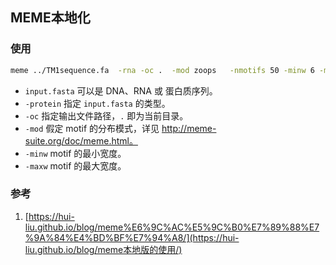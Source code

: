 ## MEME本地化





### 使用

```bash
meme ../TM1sequence.fa  -rna -oc .  -mod zoops   -nmotifs 50 -minw 6 -maxw 20
```

- `input.fasta` 可以是 DNA、RNA 或 蛋白质序列。
- `-protein` 指定 `input.fasta` 的类型。
- `-oc` 指定输出文件路径，`.` 即为当前目录。
- `-mod` 假定 motif 的分布模式，详见 http://meme-suite.org/doc/meme.html。
- `-minw` motif 的最小宽度。
- `-maxw` motif 的最大宽度。





### 参考

1.  [https://hui-liu.github.io/blog/meme%E6%9C%AC%E5%9C%B0%E7%89%88%E7%9A%84%E4%BD%BF%E7%94%A8/](https://hui-liu.github.io/blog/meme本地版的使用/) 



